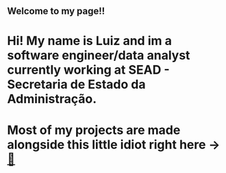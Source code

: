## Welcome to my page!!

# Hi! My name is Luiz and im a software engineer/data analyst currently working at SEAD - Secretaria de Estado da Administração.

# Most of my projects are made alongside this little idiot right here -> <a href="https://github.com/gabriel-mesq" target="_blank">🐒</a>


